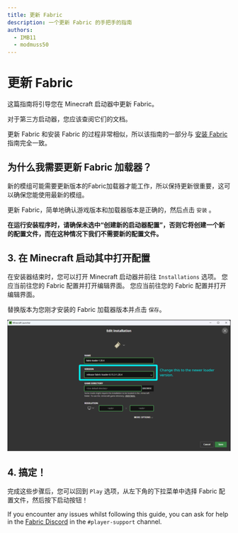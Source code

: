 ```yaml
---
title: 更新 Fabric
description: 一个更新 Fabric 的手把手的指南
authors:
  - IMB11
  - modmuss50
---
```


# 更新 Fabric

这篇指南将引导您在 Minecraft 启动器中更新 Fabric。

对于第三方启动器，您应该查阅它们的文档。

更新 Fabric 和安装 Fabric 的过程非常相似，所以该指南的一部分与 [安装 Fabric](./installing-fabric.md) 指南完全一致。

## 为什么我需要更新 Fabric 加载器？

新的模组可能需要更新版本的Fabric加载器才能工作，所以保持更新很重要，这可以确保您能使用最新的模组。

<!-- Include steps from installing guide, no need to repeat them. -->

<!--@include: ./installing-fabric.md{12,41}-->

更新 Fabric，简单地确认游戏版本和加载器版本是正确的，然后点击 `安装` 。

**在运行安装程序时，请确保未选中“创建新的启动器配置”，否则它将创建一个新的配置文件，而在这种情况下我们不需要新的配置文件。**

## 3. 在 Minecraft 启动其中打开配置

在安装器结束时，您可以打开 Minecraft 启动器并前往 `Installations` 选项。 您应当前往您的 Fabric 配置并打开编辑界面。 您应当前往您的 Fabric 配置并打开编辑界面。

替换版本为您刚才安装的 Fabric 加载器版本并点击 `保存`。

![在 Minecraft 启动器中更新 Fabric。](/assets/players/updating-fabric.png)

## 4. 搞定！

完成这些步骤后，您可以回到 `Play` 选项，从左下角的下拉菜单中选择 Fabric 配置文件，然后按下启动按钮！

If you encounter any issues whilst following this guide, you can ask for help in the [Fabric Discord](https://discord.gg/v6v4pMv) in the `#player-support` channel.

